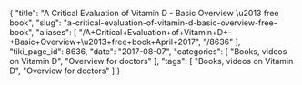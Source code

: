 {
    "title": "A Critical Evaluation of Vitamin D - Basic Overview \u2013 free book",
    "slug": "a-critical-evaluation-of-vitamin-d-basic-overview-free-book",
    "aliases": [
        "/A+Critical+Evaluation+of+Vitamin+D+-+Basic+Overview+\u2013+free+book+April+2017",
        "/8636"
    ],
    "tiki_page_id": 8636,
    "date": "2017-08-07",
    "categories": [
        "Books, videos on Vitamin D",
        "Overview for doctors"
    ],
    "tags": [
        "Books, videos on Vitamin D",
        "Overview for doctors"
    ]
}